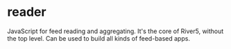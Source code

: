 # reader
JavaScript for feed reading and aggregating. It's the core of River5, without the top level. Can be used to build all kinds of feed-based apps.
